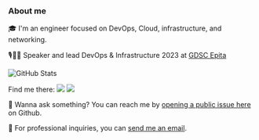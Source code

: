 ### About me
🎓 I'm an engineer focused on DevOps, Cloud, infrastructure, and networking.

🎙️👨‍💻 Speaker and lead DevOps & Infrastructure 2023 at [GDSC Epita](https://github.com/GDSC-EPITA)

![GitHub Stats](https://github-readme-stats.vercel.app/api?username=alexandrediasldev&hide_border=true&show_icons=true)

Find me there:
[![](https://img.shields.io/badge/LinkedIn-0a66c2.svg?style=flat-square&logo=linkedin&logoColor=white)](https://www.linkedin.com/in/al-dias)
[![](https://img.shields.io/badge/Medium-12100E?style=for-the-badge&logo=medium&logoColor=white)](https://medium.com/@alexandre.diasldev)

💬 Wanna ask something? You can reach me by [opening a public issue here](https://github.com/alexandrediasldev/Alexandrediasldev/issues/new) on Github.

📧 For professional inquiries, you can [send me an email](mailto:alexandre.dias@epita.fr).
